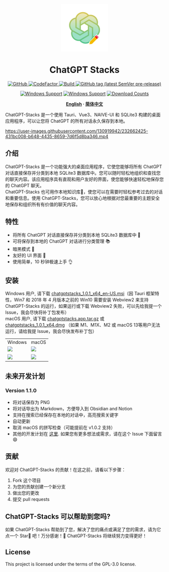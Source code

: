 <p align="center">
  <img width="150px" src="./public/icon_256X256.png" alt="ChatGPT-Stacks"><br/>
  <h1 align="center">ChatGPT Stacks</h1>
</p>

<p align="center">
  <a href="https://github.com/zhouyangtingwen/chatgpt-stacks/blob/master/LICENSE">
    <img alt="GitHub" src="https://img.shields.io/github/license/zhouyangtingwen/chatgpt-stacks"/>
  </a>
  <a href="https://github.com/zhouyangtingwen/chatgpt-stacks/issues">
    <img src="https://img.shields.io/badge/contributions-welcome-brightgreen.svg?style=flat" alt="CodeFactor" />
  </a>
  <a href="https://github.com/zhouyangtingwen/ChatGPT-Stacks/actions/workflows/main.yml" rel="nofollow">
    <img src="https://img.shields.io/github/actions/workflow/status/zhouyangtingwen/ChatGPT-Stacks/main.yml?branch=master&logo=Github" alt="Build" />
  </a>
  <a href="https://github.com/zhouyangtingwen/chatgpt-stacks/tags" rel="nofollow">
    <img alt="GitHub tag (latest SemVer pre-release)" src="https://img.shields.io/github/v/tag/zhouyangtingwen/chatgpt-stacks?include_prereleases&label=version"/>
  </a>
  <div align="center">
  
[![Windows Support](https://img.shields.io/badge/Windows-0078D6?style=flat&logo=windows&logoColor=white)](https://github.com/zhouyangtingwen/ChatGPT-Stacks/releases)
[![Windows Support](https://img.shields.io/badge/MACOS-adb8c5?style=flat&logo=macos&logoColor=white)](https://github.com/zhouyangtingwen/ChatGPT-Stacks/releases)
[![Download Counts](https://img.shields.io/github/downloads/zhouyangtingwen/ChatGPT-Stacks/total?style=flat)](https://github.com/zhouyangtingwen/ChatGPT-Stacks/releases)
</div>
<div align="center">
<strong>
<samp>

[English](README.md) · [简体中文](README.zh-Hans.md)
</samp>
</strong>
</div>
  ChatGPT-Stacks 是一个使用 Tauri、Vue3、NAIVE-UI 和 SQLite3 构建的桌面应用程序，可以让您将 ChatGPT 的所有对话永久保存到本地。
  <br/>
  

https://user-images.githubusercontent.com/130919942/232662425-431bc008-b648-4435-8659-7d6f5d8ba346.mp4


</p>

## 介绍

ChatGPT-Stacks 是一个功能强大的桌面应用程序，它使您能够将所有 ChatGPT 对话直接保存并分类到本地 SQLite3 数据库中。您可以随时轻松地组织和查找您的聊天内容。该应用程序具有直观和用户友好的界面，使您能够快速轻松地保存您的 ChatGPT 聊天。<br>ChatGPT-Stacks 也可用作本地知识库📝，使您可以在需要时轻松参考过去的对话和重要信息。使用 ChatGPT-Stacks，您可以放心地根据对您最重要的主题安全地保存和组织所有有价值的聊天内容。

## 特性
- 将所有 ChatGPT 对话直接保存并分类到本地 SQLite3 数据库中 💾
- 可将保存到本地的 ChatGPT 对话进行分类管理 📚
- 暗黑模式 🌌
- 友好的 UI 界面 👬
- 使用简单，10 秒钟极速上手 👌

## 安装
Windows 用户, 请下载 [chatgptstacks_1.0.1_x64_en-US.msi](https://github.com/zhouyangtingwen/ChatGPT-Stacks/releases/download/v1.0.1/chatgptstacks_1.0.1_x64_en-US.msi)（因 Tauri 框架特性，Win7 和 2018 年 4 月版本之前的 Win10 需要安装 Webview2 来支持 ChatGPT-Stacks 的运行，如果运行或下载 Webview2 失败，可以先给我提一个 Issue，我会尽快将补丁包发布）<br>
macOS 用户, 请下载 [chatgptstacks.app.tar.gz](https://github.com/zhouyangtingwen/ChatGPT-Stacks/releases/download/v1.0.1/chatgptstacks.app.tar.gz) 或 [chatgptstacks_1.0.1_x64.dmg](https://github.com/zhouyangtingwen/ChatGPT-Stacks/releases/download/v1.0.1/chatgptstacks_1.0.1_x64.dmg) （如果 M1、M1X、M2 或 macOS 13等用户无法运行，请给我提 Issue，我会尽快发布补丁包）

<table>
    <tr>
        <td>Windows
        </td>
        <td>macOS
        </td>
    </tr>
    <tr>
        <td><img src=https://user-images.githubusercontent.com/130919942/232951179-c2deb94f-cb30-4492-82c0-82aa66cc014a.jpg width=600/></td>
        <td><img src=https://user-images.githubusercontent.com/130919942/232951203-54f3362c-acfe-4faa-8dd8-5c8ad1cf5c42.jpg width=600/></td>
    </tr>
    <tr>
        <td><img src=https://user-images.githubusercontent.com/130919942/232951511-f18fcef9-2f82-4ed4-be1c-030679429561.jpg width=600/></td>
        <td><img src=https://user-images.githubusercontent.com/130919942/232961434-2f7e7441-bac9-417b-b58e-39c76727d458.png width=600/></td>
    </tr>
</table>

## 未来开发计划

### Version 1.1.0
- 将对话保存为 PNG
- 将对话导出为 Markdown，方便导入到 Obsidian and Notion
- 支持在搜索已经保存在本地的对话中，高亮搜索关键字
- 自动更新
- 取消 macOS 的拼写检查（可能提前在 v1.0.2 支持）
- 其他的开发计划在 [这里](https://github.com/zhouyangtingwen/chatgpt-stacks/issues/1). 如果您有更多想法或需求，请在这个 Issue 下面留言 😄

## 贡献
欢迎对 ChatGPT-Stacks 的贡献！在这之前，请看以下步骤：

1. Fork 这个项目
1. 为您的贡献创建一个新分支
1. 做出您的更改
1. 提交 pull requests

## ChatGPT-Stacks 可以帮助到您吗?
如果 ChatGPT-Stacks 帮助到了您，解决了您的痛点或满足了您的需求，请为它点一个 Star🌟 吧！万分感谢！🙏 ChatGPT-Stacks 将继续努力变得更好！
## License
This project is licensed under the terms of the GPL-3.0 license.
